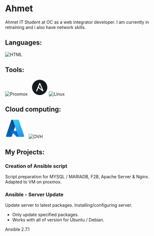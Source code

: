 # Ahmet

Ahmet IT Student at OC as a web integrator developer.
I am currently in retraining and i also have network skills.

## Languages:

<img height="64" alt="HTML" src="https://icones.pro/wp-content/uploads/2021/05/icone-html-bleue.png">

## Tools:

<img height="47" alt="Proxmox" src="https://e.garluche.fr/public/images/2017/07/proxmox-logo.png"> &nbsp;
<img height="54" alt="Ansible" src="https://raw.githubusercontent.com/github/explore/80688e429a7d4ef2fca1e82350fe8e3517d3494d/topics/ansible/ansible.png">
<img height="45" alt="Linux" src="https://upload.wikimedia.org/wikipedia/commons/thumb/f/f1/Icons8_flat_linux.svg/2000px-Icons8_flat_linux.svg.png"> &nbsp;

## Cloud computing:

<img height="65" alt="Azure" src="https://raw.githubusercontent.com/github/explore/80688e429a7d4ef2fca1e82350fe8e3517d3494d/topics/azure/azure.png"> &nbsp;
<img height="65" alt="OVH" src="https://avatars1.githubusercontent.com/u/1698434?s=200&v=4">

## My Projects:

### Creation of Ansible script

Script preparation for MYSQL / MARIADB, F2B, Apache Server & Nginx.
Adapted to VM on proxmox.

### Ansible - Server Update

Update server to latest packages.
Installing/configuring server.
- Only update specified packages.
- Works with all of version for Ubuntu / Debian.

Ansible 2.7.1
